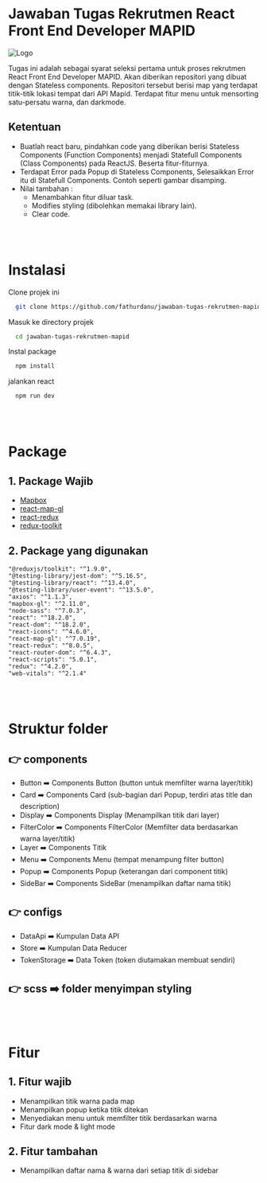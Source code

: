 # Jawaban Tugas Rekrutmen React Front End Developer MAPID

![Logo](https://mapid.co.id/img/mapid_logo_warna-min.png)

Tugas ini adalah sebagai syarat seleksi pertama untuk proses rekrutmen React Front End Developer MAPID. Akan diberikan repositori yang dibuat dengan Stateless components. Repositori tersebut berisi map yang terdapat titik-titik lokasi tempat dari API Mapid. Terdapat fitur menu untuk mensorting satu-persatu warna, dan darkmode.

## Ketentuan

- Buatlah react baru, pindahkan code yang diberikan berisi Stateless Components (Function Components) menjadi Statefull Components (Class Components) pada ReactJS. Beserta fitur-fiturnya.
- Terdapat Error pada Popup di Stateless Components, Selesaikkan Error itu di Statefull Components. Contoh seperti gambar disamping.
- Nilai tambahan :
  - Menambahkan fitur diluar task.
  - Modifies styling (dibolehkan memakai library lain).
  - Clear code.

<br/>
<br/>

# Instalasi

Clone projek ini

```bash
  git clone https://github.com/fathurdanu/jawaban-tugas-rekrutmen-mapid.git
```

Masuk ke directory projek

```bash
  cd jawaban-tugas-rekrutmen-mapid
```

Instal package

```bash
  npm install
```

jalankan react

```bash
  npm run dev
```
<br/>
<br/>

# Package

## 1. Package Wajib

- [Mapbox](https://www.mapbox.com/)
- [react-map-gl](https://urbica.github.io/react-map-gl/#/Introduction)
- [react-redux](https://react-redux.js.org/)
- [redux-toolkit](https://redux.js.org/)

## 2. Package yang digunakan

    "@reduxjs/toolkit": "^1.9.0",
    "@testing-library/jest-dom": "^5.16.5",
    "@testing-library/react": "^13.4.0",
    "@testing-library/user-event": "^13.5.0",
    "axios": "^1.1.3",
    "mapbox-gl": "^2.11.0",
    "node-sass": "^7.0.3",
    "react": "^18.2.0",
    "react-dom": "^18.2.0",
    "react-icons": "^4.6.0",
    "react-map-gl": "^7.0.19",
    "react-redux": "^8.0.5",
    "react-router-dom": "^6.4.3",
    "react-scripts": "5.0.1",
    "redux": "^4.2.0",
    "web-vitals": "^2.1.4"

<br/>
<br/>

# Struktur folder

## 👉 components

- Button ➡️ Components Button (button untuk memfilter warna layer/titik)
- Card ➡️ Components Card (sub-bagian dari Popup, terdiri atas title dan description)
- Display ➡️ Components Display (Menampilkan titik dari layer)
- FilterColor ➡️ Components FilterColor (Memfilter data berdasarkan warna layer/titik)
- Layer ➡️ Components Titik 
- Menu ➡️ Components Menu (tempat menampung filter button)
- Popup ➡️ Components Popup (keterangan dari component titik)
- SideBar ➡️ Components SideBar (menampilkan daftar nama titik)

## 👉 configs

- DataApi ➡️ Kumpulan Data API
- Store ➡️ Kumpulan Data Reducer
- TokenStorage ➡️ Data Token (token diutamakan membuat sendiri)

## 👉 scss ➡️ folder menyimpan styling

<br/>
<br/>

# Fitur

## 1. Fitur wajib
- Menampilkan titik warna pada map
- Menampilkan popup ketika titik ditekan
- Menyediakan menu untuk memfilter titik berdasarkan warna
- Fitur dark mode & light mode

## 2. Fitur tambahan
- Menampilkan daftar nama & warna dari setiap titik di sidebar